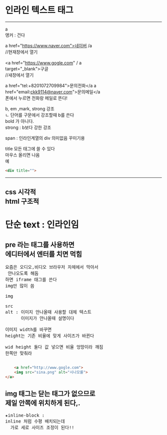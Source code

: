 
# 인라인 텍스트 태그
---
a <br>
앵커 : 건다

a href="https://www.naver.com">네이버 /a  <br>
//현재창에서 열기 <br><br>
<a href="https://www.gogle.com" / a <br> target="_blank">구글</a>	 <br>
//새창에서 열기

a href="tel:+8201072709984">문의전화</a
a href="email:ckk9114@naver.com">문의메일</a  
폰에서 누르면 전화랑 메일로 뜬다!

b, em ,mark, strong 강조 <br>
ㄴ 단어를 구문에서 강조할때 b를 쓴다   <br>
    bold 가 아니다.    <br>
 strong : b보다 강한 강조  <br>

 span : 인라인계열의 div
         의미없음 꾸미기용

title 모든 태그에 쓸 수 있다 <br>
    마우스 올리면 나옴 <br>
예 
```html
<div title="">
```
---
css 시각적  <br>
html 구조적 <br>
---
단순 text : 인라인임
===
pre 라는 태그를 사용하면 <br>
   에디터에서 엔터를 치면 먹힘
---
<pre>
요즘은 오디오,비디오 브라우저 자체에서 막아서
 안나오도록 해둠
하면 iframe 태그를 쓴다
img만 많이 씀

img

src
alt : 이미지 안나올때 사용할 대체 텍스트
      이미지가 안나올때 설명이다

이미지 width를 바꾸면
height는 기존 비율에 맞게 사이즈가 바뀐다

wid height 둘다 값 넣으면 비율 엉망이라 깨짐
한쪽만 맞춰라

</pre>
```html
	<a href="http://www.gogle.com">
	<img src="sina.png" alt="시나모롤">
</a>
```

img 태그는 닫는 태그가 없으므로 <br>
제일 안쪽에 위치하게 된다,.
---------------------------------------
<pre>
★inline-block :
inline 처럼 수평 배치되는데 
  가로 세로 사이즈 조정이 된다!!
</pre>


